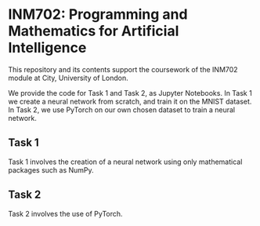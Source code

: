 # INM702: Programming and Mathematics for Artificial Intelligence

This repository and its contents support the coursework of the INM702 module at City, University of London.

We provide the code for Task 1 and Task 2, as Jupyter Notebooks. In Task 1 we create a neural network from scratch, and train it on the MNIST dataset. In Task 2, we use PyTorch on our own chosen dataset to train a neural network.

## Task 1

Task 1 involves the creation of a neural network using only mathematical packages such as NumPy.

## Task 2

Task 2 involves the use of PyTorch.